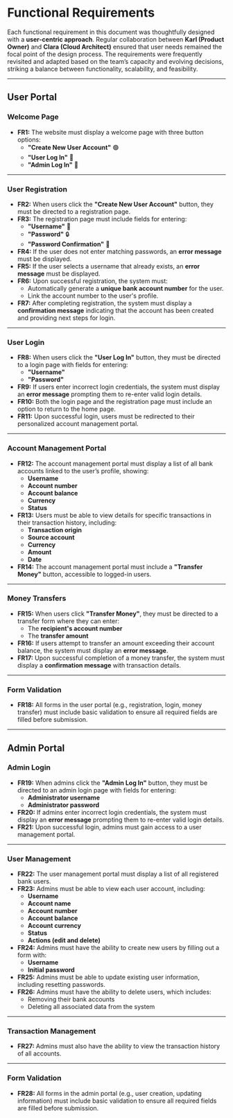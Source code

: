 # **Functional Requirements**

Each functional requirement in this document was thoughtfully designed with a **user-centric approach**. Regular collaboration between **Karl (Product Owner)** and **Clara (Cloud Architect)** ensured that user needs remained the focal point of the design process. The requirements were frequently revisited and adapted based on the team’s capacity and evolving decisions, striking a balance between functionality, scalability, and feasibility.


---

## **User Portal**

### **Welcome Page**  
- **FR1:** The website must display a welcome page with three button options:  
  - **"Create New User Account"** 🟢  
  - **"User Log In"** 🔵  
  - **"Admin Log In"** 🔴

---

### **User Registration**  
- **FR2:** When users click the **"Create New User Account"** button, they must be directed to a registration page.  
- **FR3:** The registration page must include fields for entering:  
  - **"Username"** 🧾  
  - **"Password"** 🔒  
  - **"Password Confirmation"** 🔑  
- **FR4:** If the user does not enter matching passwords, an **error message** must be displayed.  
- **FR5:** If the user selects a username that already exists, an **error message** must be displayed.  
- **FR6:** Upon successful registration, the system must:  
  - Automatically generate a **unique bank account number** for the user.  
  - Link the account number to the user's profile.  
- **FR7:** After completing registration, the system must display a **confirmation message** indicating that the account has been created and providing next steps for login.

---

### **User Login**  
- **FR8:** When users click the **"User Log In"** button, they must be directed to a login page with fields for entering:  
  - **"Username"**  
  - **"Password"**  
- **FR9:** If users enter incorrect login credentials, the system must display an **error message** prompting them to re-enter valid login details.  
- **FR10:** Both the login page and the registration page must include an option to return to the home page.  
- **FR11:** Upon successful login, users must be redirected to their personalized account management portal.

---

### **Account Management Portal**  
- **FR12:** The account management portal must display a list of all bank accounts linked to the user’s profile, showing:  
  - **Username**  
  - **Account number**  
  - **Account balance**  
  - **Currency**  
  - **Status**  
- **FR13:** Users must be able to view details for specific transactions in their transaction history, including:  
  - **Transaction origin**  
  - **Source account**  
  - **Currency**  
  - **Amount**  
  - **Date**  
- **FR14:** The account management portal must include a **"Transfer Money"** button, accessible to logged-in users.

---

### **Money Transfers**  
- **FR15:** When users click **"Transfer Money"**, they must be directed to a transfer form where they can enter:  
  - The **recipient's account number**  
  - The **transfer amount**  
- **FR16:** If users attempt to transfer an amount exceeding their account balance, the system must display an **error message**.  
- **FR17:** Upon successful completion of a money transfer, the system must display a **confirmation message** with transaction details.

---

### **Form Validation**  
- **FR18:** All forms in the user portal (e.g., registration, login, money transfer) must include basic validation to ensure all required fields are filled before submission.

---

## **Admin Portal**

### **Admin Login**  
- **FR19:** When admins click the **"Admin Log In"** button, they must be directed to an admin login page with fields for entering:  
  - **Administrator username**  
  - **Administrator password**  
- **FR20:** If admins enter incorrect login credentials, the system must display an **error message** prompting them to re-enter valid login details.  
- **FR21:** Upon successful login, admins must gain access to a user management portal.

---

### **User Management**  
- **FR22:** The user management portal must display a list of all registered bank users.  
- **FR23:** Admins must be able to view each user account, including:  
  - **Username**  
  - **Account name**  
  - **Account number**  
  - **Account balance**  
  - **Account currency**  
  - **Status**  
  - **Actions (edit and delete)**  
- **FR24:** Admins must have the ability to create new users by filling out a form with:  
  - **Username**  
  - **Initial password**  
- **FR25:** Admins must be able to update existing user information, including resetting passwords.  
- **FR26:** Admins must have the ability to delete users, which includes:  
  - Removing their bank accounts  
  - Deleting all associated data from the system  

---

### **Transaction Management**  
- **FR27:** Admins must also have the ability to view the transaction history of all accounts.

---

### **Form Validation**  
- **FR28:** All forms in the admin portal (e.g., user creation, updating information) must include basic validation to ensure all required fields are filled before submission.
